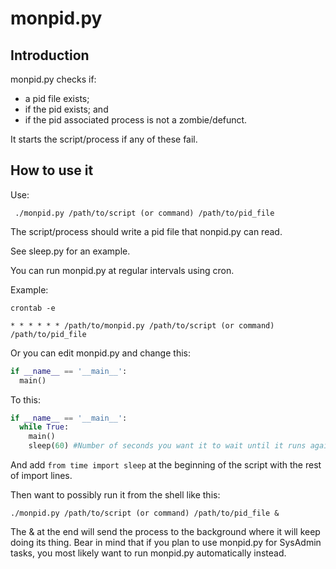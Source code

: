 # monpid.py

## Introduction

monpid.py checks if:
 - a pid file exists;
 - if the pid exists; and
 - if the pid associated process is not a zombie/defunct.

It starts the script/process if any of these fail.

## How to use it

Use:
```shell
 ./monpid.py /path/to/script (or command) /path/to/pid_file
 ```

The script/process should write a pid file that nonpid.py can read.

See sleep.py for an example.

You can run monpid.py at regular intervals using cron.

Example:
```shell
crontab -e
```
```
* * * * * * /path/to/monpid.py /path/to/script (or command) /path/to/pid_file
```
Or you can edit monpid.py and change this:
```python
if __name__ == '__main__':
  main()
```
To this:
```python
if __name__ == '__main__':
  while True:
    main()
    sleep(60) #Number of seconds you want it to wait until it runs again.
```
And add `from time import sleep` at the beginning of the script with the rest of import lines.

Then want to possibly run it from the shell like this:
```shell
./monpid.py /path/to/script (or command) /path/to/pid_file &
```
The & at the end will send the process to the background where it will keep doing its thing.
Bear in mind that if you plan to use monpid.py for SysAdmin tasks, you most likely want to run monpid.py automatically instead.
